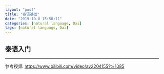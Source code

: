 ```yaml
---
layout: "post"
title: "泰语基础"
date: "2019-10-8 15:50:11"
categories: [natural language, Dai]
tags: [natural language, Dai]
---
```


## 泰语入门




---

参考视频: https://www.bilibili.com/video/av2204155?t=1085